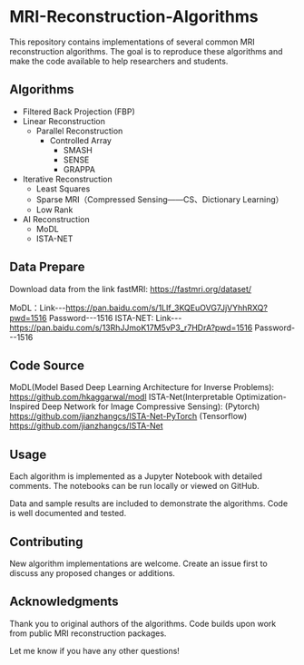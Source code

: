 # MRI-Reconstruction-Algorithms

This repository contains implementations of several common MRI reconstruction algorithms. The goal is to reproduce these algorithms and make the code available to help researchers and students.

## Algorithms

- Filtered Back Projection (FBP)
- Linear Reconstruction
   - Parallel Reconstruction
      - Controlled Array
        - SMASH
        - SENSE
        - GRAPPA
- Iterative Reconstruction
   - Least Squares 
   - Sparse MRI（Compressed Sensing——CS、Dictionary Learning）
   - Low Rank
- AI Reconstruction
   - MoDL
   - ISTA-NET

## Data Prepare

Download data from the link fastMRI: https://fastmri.org/dataset/

MoDL：Link---https://pan.baidu.com/s/1LIf_3KQEuOVG7JjVYhhRXQ?pwd=1516  Password---1516
ISTA-NET: Link---https://pan.baidu.com/s/13RhJJmoK17M5vP3_r7HDrA?pwd=1516  Password---1516

## Code Source

MoDL(Model Based Deep Learning Architecture for Inverse Problems): https://github.com/hkaggarwal/modl
ISTA-Net(Interpretable Optimization-Inspired Deep Network for Image Compressive Sensing): (Pytorch) https://github.com/jianzhangcs/ISTA-Net-PyTorch
                                                                                          (Tensorflow) https://github.com/jianzhangcs/ISTA-Net

## Usage

Each algorithm is implemented as a Jupyter Notebook with detailed comments. The notebooks can be run locally or viewed on GitHub. 

Data and sample results are included to demonstrate the algorithms. Code is well documented and tested.

## Contributing

New algorithm implementations are welcome. Create an issue first to discuss any proposed changes or additions.

## Acknowledgments

Thank you to original authors of the algorithms. Code builds upon work from public MRI reconstruction packages.

Let me know if you have any other questions!

